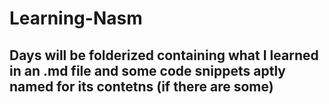 # Learning-Nasm

## Days will be folderized containing what I learned in an .md file and some code snippets aptly named for its contetns (if there are some)

